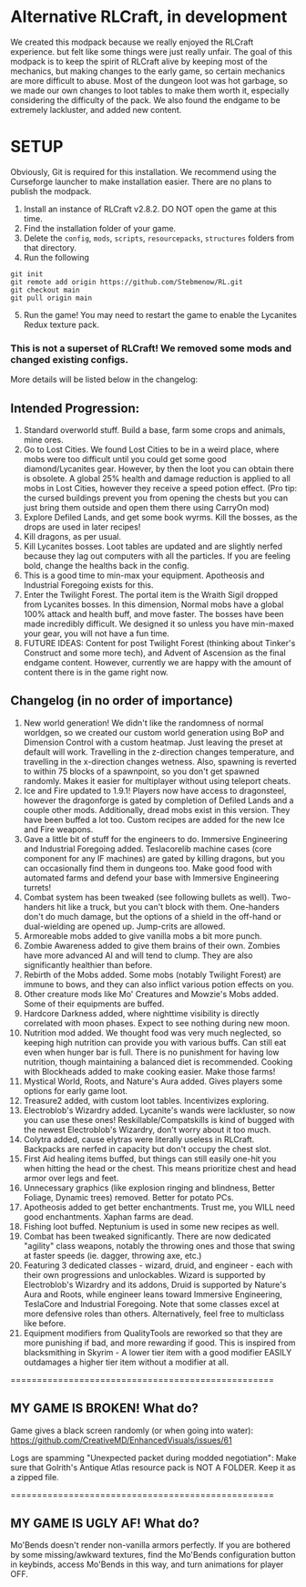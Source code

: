 # Alternative RLCraft, in development
We created this modpack because we really enjoyed the RLCraft experience. but felt like some things were just really unfair. 
The goal of this modpack is to keep the spirit of RLCraft alive by keeping most of the mechanics, but making changes to the early game,
so certain mechanics are more difficult to abuse. Most of the dungeon loot was hot garbage, so we made our own changes to loot tables to make them
worth it, especially considering the difficulty of the pack. We also found the endgame to be extremely lackluster, and added new content.

# SETUP
Obviously, Git is required for this installation. We recommend using the Curseforge launcher to make installation easier. There are no plans to publish the modpack.
1. Install an instance of RLCraft v2.8.2. DO NOT open the game at this time.
2. Find the installation folder of your game.
3. Delete the `config`, `mods`, `scripts`, `resourcepacks`, `structures` folders from that directory.
4. Run the following 
```
git init
git remote add origin https://github.com/Stebmenow/RL.git
git checkout main
git pull origin main
```
5. Run the game! You may need to restart the game to enable the Lycanites Redux texture pack.

### This is not a superset of RLCraft! We removed some mods and changed existing configs.
More details will be listed below in the changelog:

## Intended Progression:
1. Standard overworld stuff. Build a base, farm some crops and animals, mine ores.
2. Go to Lost Cities. We found Lost Cities to be in a weird place, where mobs were too difficult until you could get some good diamond/Lycanites gear. However, by then the loot you can obtain there is obsolete. A global 25% health and damage reduction is applied to all mobs in Lost Cities, however they receive a speed potion effect. (Pro tip: the cursed buildings prevent you from opening the chests but you can just bring them outside and open them there using CarryOn mod)
3. Explore Defiled Lands, and get some book wyrms. Kill the bosses, as the drops are used in later recipes!
4. Kill dragons, as per usual.
5. Kill Lycanites bosses. Loot tables are updated and are slightly nerfed because they lag out computers with all the particles. If you are feeling bold, change the healths back in the config.
6. This is a good time to min-max your equipment. Apotheosis and Industrial Foregoing exists for this. 
7. Enter the Twilight Forest. The portal item is the Wraith Sigil dropped from Lycanites bosses. In this dimension, Normal mobs have a global 100% attack and health buff, and move faster. The bosses have been made incredibly difficult. We designed it so unless you have min-maxed your gear, you will not have a fun time.
8. FUTURE IDEAS: Content for post Twilight Forest (thinking about Tinker's Construct and some more tech), and Advent of Ascension as the final endgame content. However, currently we are happy with the amount of content there is in the game right now.

## Changelog (in no order of importance)
1. New world generation! We didn't like the randomness of normal worldgen, so we created our custom world generation using BoP and Dimension Control with a custom heatmap. Just leaving the preset at default will work. Travelling in the z-direction changes temperature, and travelling in the x-direction changes wetness. Also, spawning is reverted to within 75 blocks of a spawnpoint, so you don't get spawned randomly. Makes it easier for multiplayer without using teleport cheats.
2. Ice and Fire updated to 1.9.1! Players now have access to dragonsteel, however the dragonforge is gated by completion of Defiled Lands and a couple other mods. Additionally, dread mobs exist in this version. They have been buffed a lot too. Custom recipes are added for the new Ice and Fire weapons. 
3. Gave a little bit of stuff for the engineers to do. Immersive Engineering and Industrial Foregoing added. Teslacorelib machine cases (core component for any IF machines) are gated by killing dragons, but you can occasionally find them in dungeons too. Make good food with automated farms and defend your base with Immersive Engineering turrets!
4. Combat system has been tweaked (see following bullets as well). Two-handers hit like a truck, but you can't block with them. One-handers don't do much damage, but the options of a shield in the off-hand or dual-wielding are opened up. Jump-crits are allowed.
5. Armoreable mobs added to give vanilla mobs a bit more punch. 
6. Zombie Awareness added to give them brains of their own. Zombies have more advanced AI and will tend to clump. They are also significantly healthier than before.
7. Rebirth of the Mobs added. Some mobs (notably Twilight Forest) are immune to bows, and they can also inflict various potion effects on you.
8. Other creature mods like Mo' Creatures and Mowzie's Mobs added. Some of their equipments are buffed.
9. Hardcore Darkness added, where nighttime visibility is directly correlated with moon phases. Expect to see nothing during new moon.
10. Nutrition mod added. We thought food was very much neglected, so keeping high nutrition can provide you with various buffs. Can still eat even when hunger bar is full. There is no punishment for having low nutrition, though maintaining a balanced diet is recommended. Cooking with Blockheads added to make cooking easier. Make those farms!
11. Mystical World, Roots, and Nature's Aura added. Gives players some options for early game loot.
12. Treasure2 added, with custom loot tables. Incentivizes exploring.
13. Electroblob's Wizardry added. Lycanite's wands were lackluster, so now you can use these ones! Reskillable/Compatskills is kind of bugged with the newest Electroblob's Wizardry, don't worry about it too much.
14. Colytra added, cause elytras were literally useless in RLCraft. Backpacks are nerfed in capacity but don't occupy the chest slot.
15. First Aid healing items buffed, but things can still easily one-hit you when hitting the head or the chest. This means prioritize chest and head armor over legs and feet.
16. Unnecessary graphics (like explosion ringing and blindness, Better Foliage, Dynamic trees) removed. Better for potato PCs.
17. Apotheosis added to get better enchantments. Trust me, you WILL need good enchantments. Xaphan farms are dead.
18. Fishing loot buffed. Neptunium is used in some new recipes as well.
19. Combat has been tweaked significantly. There are now dedicated "agility" class weapons, notably the throwing ones and those that swing at faster speeds (ie. dagger, throwing axe, etc.)
20. Featuring 3 dedicated classes - wizard, druid, and engineer - each with their own progressions and unlockables. Wizard is supported by Electroblob's Wizardry and its addons, Druid is supported by Nature's Aura and Roots, while engineer leans toward Immersive Engineering, TeslaCore and Industrial Foregoing. Note that some classes excel at more defensive roles than others. Alternatively, feel free to multiclass like before.
21. Equipment modifiers from QualityTools are reworked so that they are more punishing if bad, and more rewarding if good. This is inspired from blacksmithing in Skyrim - A lower tier item with a good modifier EASILY outdamages a higher tier item without a modifier at all.


==================================================

## MY GAME IS BROKEN! What do?
Game gives a black screen randomly (or when going into water):
https://github.com/CreativeMD/EnhancedVisuals/issues/61

Logs are spamming "Unexpected packet during modded negotiation": Make sure that Golrith's Antique Atlas resource pack is NOT A FOLDER. Keep it as a zipped file.

==================================================

## MY GAME IS UGLY AF! What do?
Mo'Bends doesn't render non-vanilla armors perfectly. If you are bothered by some missing/awkward textures, find the Mo'Bends configuration button in keybinds, access Mo'Bends in this way, and turn animations for player OFF.


